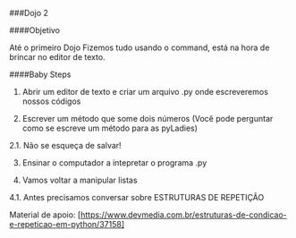 ###Dojo 2

####Objetivo

Até o primeiro Dojo Fizemos tudo usando o command, está na hora de brincar no editor de texto.

####Baby Steps

1. Abrir um editor de texto e criar um arquivo .py  onde escreveremos nossos códigos

2. Escrever um método que some dois números (Você pode perguntar como se escreve um método para as pyLadies)

2.1. Não se esqueça de salvar!

3. Ensinar o computador a intepretar o programa .py

4. Vamos voltar a manipular listas 

4.1. Antes precisamos conversar sobre ESTRUTURAS DE REPETIÇÃO

Material de apoio:
[https://www.devmedia.com.br/estruturas-de-condicao-e-repeticao-em-python/37158]

